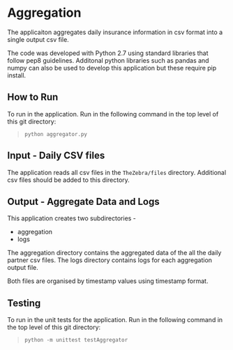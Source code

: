 
# Aggregation

The applicaiton aggregates daily insurance information in csv format into a single output csv file.

The code was developed with Python 2.7 using standard libraries that follow pep8 guidelines. Additonal python libraries such as pandas and numpy can also be used to develop this application but these require pip install.

## How to Run

To run in the application. Run in the following command in the top level of this git directory:
>`python aggregator.py`

## Input - Daily CSV files
The application reads all csv files in the `TheZebra/files` directory. Additional csv files should be added to this directory.

## Output - Aggregate Data and Logs
This application creates two subdirectories -
 - aggregation
 - logs

The aggregation directory contains the aggregated data of the all the daily partner csv files.
The logs directory contains logs for each aggregation output file.

Both files are organised by timestamp values using timestamp format.

## Testing
To run in the unit tests for the application. Run in the following command in the top level of this git directory:
> `python -m unittest testAggregator`
